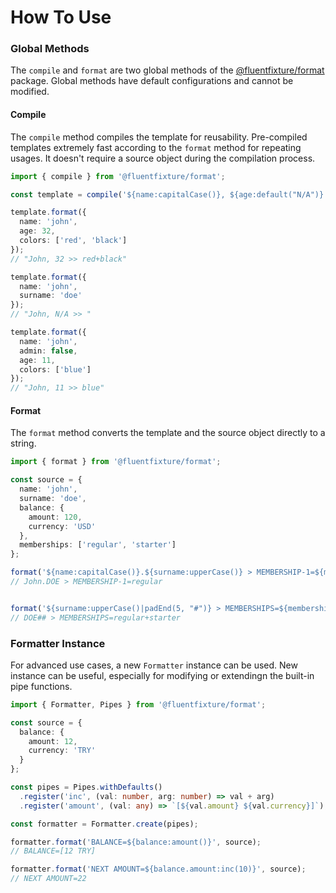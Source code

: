 # How To Use

### Global Methods

The `compile` and `format` are two global methods of the [@fluentfixture/format](./) package. Global methods have default configurations and cannot be modified.

#### Compile

The `compile` method compiles the template for reusability. Pre-compiled templates extremely fast according to the `format` method for repeating usages. It doesn't require a source object during the compilation process.

```typescript
import { compile } from '@fluentfixture/format';

const template = compile('${name:capitalCase()}, ${age:default("N/A")} >> ${colors:join("+")}');

template.format({
  name: 'john',
  age: 32,
  colors: ['red', 'black']
});
// "John, 32 >> red+black"

template.format({
  name: 'john',
  surname: 'doe'
});
// "John, N/A >> "  

template.format({
  name: 'john',
  admin: false,
  age: 11,
  colors: ['blue']
});
// "John, 11 >> blue"
```

#### Format

The `format` method converts the template and the source object directly to a string.

```typescript
import { format } from '@fluentfixture/format';

const source = {
  name: 'john',
  surname: 'doe',
  balance: {
    amount: 120,
    currency: 'USD'
  },
  memberships: ['regular', 'starter']
};

format('${name:capitalCase()}.${surname:upperCase()} > MEMBERSHIP-1=${memberships.0}', source);
// John.DOE > MEMBERSHIP-1=regular


format('${surname:upperCase()|padEnd(5, "#")} > MEMBERSHIPS=${memberships:join("+")}', source);
// DOE## > MEMBERSHIPS=regular+starter
```

### Formatter Instance

For advanced use cases, a new `Formatter` instance can be used. New instance can be useful, especially for modifying or extendingn the built-in pipe functions.

```typescript
import { Formatter, Pipes } from '@fluentfixture/format';

const source = {
  balance: {
    amount: 12,
    currency: 'TRY'
  }
};

const pipes = Pipes.withDefaults()
  .register('inc', (val: number, arg: number) => val + arg)
  .register('amount', (val: any) => `[${val.amount} ${val.currency}]`);

const formatter = Formatter.create(pipes);

formatter.format('BALANCE=${balance:amount()}', source);
// BALANCE=[12 TRY]

formatter.format('NEXT AMOUNT=${balance.amount:inc(10)}', source);
// NEXT AMOUNT=22
```
